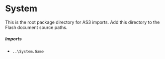 # System
This is the root package directory for AS3 imports. Add this directory to the Flash document source paths.

##### Imports
* `..\System.Game`
